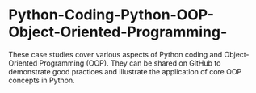 # Python-Coding-Python-OOP-Object-Oriented-Programming-
These case studies cover various aspects of Python coding and Object-Oriented Programming (OOP). They can be shared on GitHub to demonstrate good practices and illustrate the application of core OOP concepts in Python.
